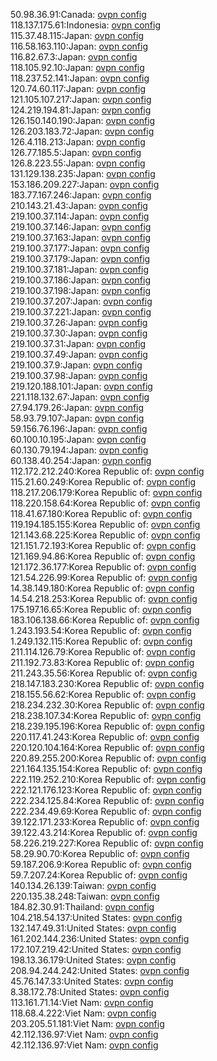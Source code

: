 50.98.36.91:Canada: [ovpn config](vpn/50_98_36_91.ovpn)  
118.137.175.61:Indonesia: [ovpn config](vpn/118_137_175_61.ovpn)  
115.37.48.115:Japan: [ovpn config](vpn/115_37_48_115.ovpn)  
116.58.163.110:Japan: [ovpn config](vpn/116_58_163_110.ovpn)  
116.82.67.3:Japan: [ovpn config](vpn/116_82_67_3.ovpn)  
118.105.92.10:Japan: [ovpn config](vpn/118_105_92_10.ovpn)  
118.237.52.141:Japan: [ovpn config](vpn/118_237_52_141.ovpn)  
120.74.60.117:Japan: [ovpn config](vpn/120_74_60_117.ovpn)  
121.105.107.217:Japan: [ovpn config](vpn/121_105_107_217.ovpn)  
124.219.194.81:Japan: [ovpn config](vpn/124_219_194_81.ovpn)  
126.150.140.190:Japan: [ovpn config](vpn/126_150_140_190.ovpn)  
126.203.183.72:Japan: [ovpn config](vpn/126_203_183_72.ovpn)  
126.4.118.213:Japan: [ovpn config](vpn/126_4_118_213.ovpn)  
126.77.185.5:Japan: [ovpn config](vpn/126_77_185_5.ovpn)  
126.8.223.55:Japan: [ovpn config](vpn/126_8_223_55.ovpn)  
131.129.138.235:Japan: [ovpn config](vpn/131_129_138_235.ovpn)  
153.186.209.227:Japan: [ovpn config](vpn/153_186_209_227.ovpn)  
183.77.167.246:Japan: [ovpn config](vpn/183_77_167_246.ovpn)  
210.143.21.43:Japan: [ovpn config](vpn/210_143_21_43.ovpn)  
219.100.37.114:Japan: [ovpn config](vpn/219_100_37_114.ovpn)  
219.100.37.146:Japan: [ovpn config](vpn/219_100_37_146.ovpn)  
219.100.37.163:Japan: [ovpn config](vpn/219_100_37_163.ovpn)  
219.100.37.177:Japan: [ovpn config](vpn/219_100_37_177.ovpn)  
219.100.37.179:Japan: [ovpn config](vpn/219_100_37_179.ovpn)  
219.100.37.181:Japan: [ovpn config](vpn/219_100_37_181.ovpn)  
219.100.37.186:Japan: [ovpn config](vpn/219_100_37_186.ovpn)  
219.100.37.198:Japan: [ovpn config](vpn/219_100_37_198.ovpn)  
219.100.37.207:Japan: [ovpn config](vpn/219_100_37_207.ovpn)  
219.100.37.221:Japan: [ovpn config](vpn/219_100_37_221.ovpn)  
219.100.37.26:Japan: [ovpn config](vpn/219_100_37_26.ovpn)  
219.100.37.30:Japan: [ovpn config](vpn/219_100_37_30.ovpn)  
219.100.37.31:Japan: [ovpn config](vpn/219_100_37_31.ovpn)  
219.100.37.49:Japan: [ovpn config](vpn/219_100_37_49.ovpn)  
219.100.37.9:Japan: [ovpn config](vpn/219_100_37_9.ovpn)  
219.100.37.98:Japan: [ovpn config](vpn/219_100_37_98.ovpn)  
219.120.188.101:Japan: [ovpn config](vpn/219_120_188_101.ovpn)  
221.118.132.67:Japan: [ovpn config](vpn/221_118_132_67.ovpn)  
27.94.179.26:Japan: [ovpn config](vpn/27_94_179_26.ovpn)  
58.93.79.107:Japan: [ovpn config](vpn/58_93_79_107.ovpn)  
59.156.76.196:Japan: [ovpn config](vpn/59_156_76_196.ovpn)  
60.100.10.195:Japan: [ovpn config](vpn/60_100_10_195.ovpn)  
60.130.79.194:Japan: [ovpn config](vpn/60_130_79_194.ovpn)  
60.138.40.254:Japan: [ovpn config](vpn/60_138_40_254.ovpn)  
112.172.212.240:Korea Republic of: [ovpn config](vpn/112_172_212_240.ovpn)  
115.21.60.249:Korea Republic of: [ovpn config](vpn/115_21_60_249.ovpn)  
118.217.206.179:Korea Republic of: [ovpn config](vpn/118_217_206_179.ovpn)  
118.220.158.64:Korea Republic of: [ovpn config](vpn/118_220_158_64.ovpn)  
118.41.67.180:Korea Republic of: [ovpn config](vpn/118_41_67_180.ovpn)  
119.194.185.155:Korea Republic of: [ovpn config](vpn/119_194_185_155.ovpn)  
121.143.68.225:Korea Republic of: [ovpn config](vpn/121_143_68_225.ovpn)  
121.151.72.193:Korea Republic of: [ovpn config](vpn/121_151_72_193.ovpn)  
121.169.94.86:Korea Republic of: [ovpn config](vpn/121_169_94_86.ovpn)  
121.172.36.177:Korea Republic of: [ovpn config](vpn/121_172_36_177.ovpn)  
121.54.226.99:Korea Republic of: [ovpn config](vpn/121_54_226_99.ovpn)  
14.38.149.180:Korea Republic of: [ovpn config](vpn/14_38_149_180.ovpn)  
14.54.218.253:Korea Republic of: [ovpn config](vpn/14_54_218_253.ovpn)  
175.197.16.65:Korea Republic of: [ovpn config](vpn/175_197_16_65.ovpn)  
183.106.138.66:Korea Republic of: [ovpn config](vpn/183_106_138_66.ovpn)  
1.243.193.54:Korea Republic of: [ovpn config](vpn/1_243_193_54.ovpn)  
1.249.132.115:Korea Republic of: [ovpn config](vpn/1_249_132_115.ovpn)  
211.114.126.79:Korea Republic of: [ovpn config](vpn/211_114_126_79.ovpn)  
211.192.73.83:Korea Republic of: [ovpn config](vpn/211_192_73_83.ovpn)  
211.243.35.56:Korea Republic of: [ovpn config](vpn/211_243_35_56.ovpn)  
218.147.183.230:Korea Republic of: [ovpn config](vpn/218_147_183_230.ovpn)  
218.155.56.62:Korea Republic of: [ovpn config](vpn/218_155_56_62.ovpn)  
218.234.232.30:Korea Republic of: [ovpn config](vpn/218_234_232_30.ovpn)  
218.238.107.34:Korea Republic of: [ovpn config](vpn/218_238_107_34.ovpn)  
218.239.195.196:Korea Republic of: [ovpn config](vpn/218_239_195_196.ovpn)  
220.117.41.243:Korea Republic of: [ovpn config](vpn/220_117_41_243.ovpn)  
220.120.104.164:Korea Republic of: [ovpn config](vpn/220_120_104_164.ovpn)  
220.89.255.200:Korea Republic of: [ovpn config](vpn/220_89_255_200.ovpn)  
221.164.135.154:Korea Republic of: [ovpn config](vpn/221_164_135_154.ovpn)  
222.119.252.210:Korea Republic of: [ovpn config](vpn/222_119_252_210.ovpn)  
222.121.176.123:Korea Republic of: [ovpn config](vpn/222_121_176_123.ovpn)  
222.234.125.84:Korea Republic of: [ovpn config](vpn/222_234_125_84.ovpn)  
222.234.49.69:Korea Republic of: [ovpn config](vpn/222_234_49_69.ovpn)  
39.122.171.233:Korea Republic of: [ovpn config](vpn/39_122_171_233.ovpn)  
39.122.43.214:Korea Republic of: [ovpn config](vpn/39_122_43_214.ovpn)  
58.226.219.227:Korea Republic of: [ovpn config](vpn/58_226_219_227.ovpn)  
58.29.90.70:Korea Republic of: [ovpn config](vpn/58_29_90_70.ovpn)  
59.187.206.9:Korea Republic of: [ovpn config](vpn/59_187_206_9.ovpn)  
59.7.207.24:Korea Republic of: [ovpn config](vpn/59_7_207_24.ovpn)  
140.134.26.139:Taiwan: [ovpn config](vpn/140_134_26_139.ovpn)  
220.135.38.248:Taiwan: [ovpn config](vpn/220_135_38_248.ovpn)  
184.82.30.91:Thailand: [ovpn config](vpn/184_82_30_91.ovpn)  
104.218.54.137:United States: [ovpn config](vpn/104_218_54_137.ovpn)  
132.147.49.31:United States: [ovpn config](vpn/132_147_49_31.ovpn)  
161.202.144.236:United States: [ovpn config](vpn/161_202_144_236.ovpn)  
172.107.219.42:United States: [ovpn config](vpn/172_107_219_42.ovpn)  
198.13.36.179:United States: [ovpn config](vpn/198_13_36_179.ovpn)  
208.94.244.242:United States: [ovpn config](vpn/208_94_244_242.ovpn)  
45.76.147.33:United States: [ovpn config](vpn/45_76_147_33.ovpn)  
8.38.172.78:United States: [ovpn config](vpn/8_38_172_78.ovpn)  
113.161.71.14:Viet Nam: [ovpn config](vpn/113_161_71_14.ovpn)  
118.68.4.222:Viet Nam: [ovpn config](vpn/118_68_4_222.ovpn)  
203.205.51.181:Viet Nam: [ovpn config](vpn/203_205_51_181.ovpn)  
42.112.136.97:Viet Nam: [ovpn config](vpn/42_112_136_97.ovpn)  
42.112.136.97:Viet Nam: [ovpn config](vpn/42_112_136_97.ovpn)  
